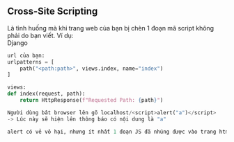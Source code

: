 ## Cross-Site Scripting
Là tình huống mà khi trang web của bạn bị chèn 1 đoạn mã script không phải do bạn viết.
Ví dụ:      
Django    
```py
url của bạn: 
urlpatterns = [
    path("<path:path>", views.index, name="index")
]

views:
def index(request, path):
    return HttpResponse(f"Requested Path: {path}")

Người dùng bât browser lên gõ localhost/<script>alert("a")</script>
-> Lúc này sẽ hiện lên thông báo có nội dung là "a"

alert có vẻ vô hại, nhưng ít nhất 1 đoạn JS đã nhúng được vào trang html. Có thể sẽ có mã code làm việc với DOM, lấy thông tin từ session, localStorage..... Điều này rất nguy hiểm. 
```